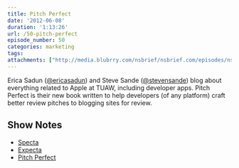 ```yaml
---
title: Pitch Perfect
date: '2012-06-08'
duration: '1:13:26'
url: /50-pitch-perfect
episode_number: 50
categories: marketing
tags:
attachments: ["http://media.blubrry.com/nsbrief/nsbrief.com/episodes/nsbrief_50_erica_sadun_steve_sande.m4a"]
---
```


Erica Sadun ([@ericasadun](http://twitter.com/ericasadun)) and Steve Sande ([@stevensande](http://twitter.com/stevensande)) blog about everything related to Apple at TUAW, including developer apps. Pitch Perfect is their new book written to help developers (of any platform) craft better review pitches to blogging sites for review.

## Show Notes
- [Specta](http://smra.me/H4Jr)
- [Expecta](http://smra.me/H3SA)
- [Pitch Perfect](http://itunes.apple.com/us/book/pitch-perfect/id528277176?mt=11)
